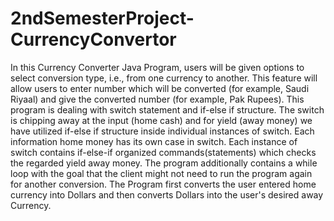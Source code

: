 # 2ndSemesterProject-CurrencyConvertor
In this Currency Converter Java Program, users will be given options to select conversion type, i.e., from one currency to another. This feature will allow users to enter number which will be converted (for example, Saudi Riyaal) and give the converted number (for example, Pak Rupees).
This program is dealing with switch statement and if-else if structure. The switch is chipping away at the input (home cash) and for yield (away money) we have utilized if-else if structure inside individual instances of switch. Each information home money has its own case in switch. Each instance of switch contains if-else-if organized commands(statements) which checks the regarded yield away money. The program additionally contains a while loop with the goal that the client might not need to run the program again for another conversion.
The Program first converts the user entered home currency into Dollars and then converts Dollars into the user's desired away Currency.
